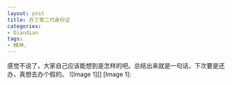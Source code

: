 ```yaml
---
layout: post
title: 办了第二代身份证
categories:
- Diandian
tags:
- 精神, 
---
```

感觉不说了，大家自己应该能想到是怎样的吧。总结出来就是一句话，下次要是还办，真想去办个假的。 !\[Image 1\]\[\] \[Image 1\]: